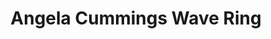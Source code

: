 ---
title: Angela Cummings Wave Ring
description: |
  A single, stunning South Sea Pearl is accented with Diamonds set in an undulating pattern in this organic ring design, reminiscent of the sea.
specs: |
  16 - 15.7mm South Sea Cultured Pearl Button with 2.76 carats of White Diamonds, set in Platinum and 18K Yellow Gold.
images:
  - angela-cummings-for-assael-wave-ring.jpg
category: Angela Cummings
order: 12
tags:
  - rings
---